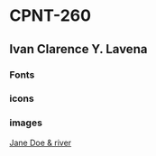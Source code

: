 # CPNT-260
## Ivan Clarence Y. Lavena

### Fonts
  <link href="https://fonts.googleapis.com/css2?family=Libre+Baskerville:ital,wght@0,400;0,700;1,400&family=Open+Sans+Condensed:ital,wght@0,300;0,700;1,300&display=swap" rel="stylesheet">

### icons
  <link rel="stylesheet" href="https://cdnjs.cloudflare.com/ajax/libs/font-awesome/5.14.0/css/all.min.css" integrity="sha512-1PKOgIY59xJ8Co8+NE6FZ+LOAZKjy+KY8iq0G4B3CyeY6wYHN3yt9PW0XpSriVlkMXe40PTKnXrLnZ9+fkDaog==" crossorigin="anonymous" />

  <i class="fab fa-twitter"></i>
  <i class="fab fa-github"></i>
  <i class="fab fa-facebook"></i>
  <i class="fab fa-instagram"></i>

### images
  [Jane Doe & river](https://github.com/sait-wbdv/assessments/tree/master/cpnt260/assignment-2/images)

